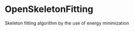 OpenSkeletonFitting
===================

Skeleton fitting algorithm by the use of energy minimization